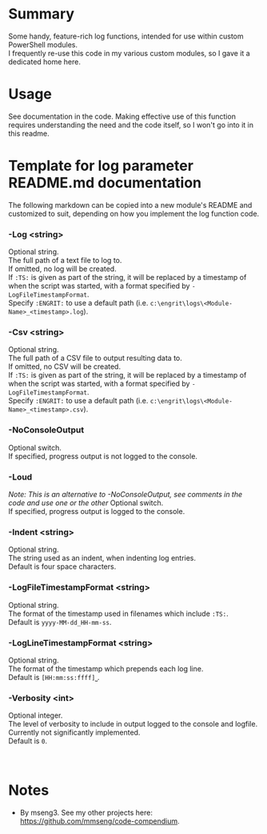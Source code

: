 # Summary
Some handy, feature-rich log functions, intended for use within custom PowerShell modules.  
I frequently re-use this code in my various custom modules, so I gave it a dedicated home here.  

# Usage
See documentation in the code. Making effective use of this function requires understanding the need and the code itself, so I won't go into it in this readme.  

# Template for log parameter README.md documentation
The following markdown can be copied into a new module's README and customized to suit, depending on how you implement the log function code.

### -Log \<string\>
Optional string.  
The full path of a text file to log to.  
If omitted, no log will be created.  
If `:TS:` is given as part of the string, it will be replaced by a timestamp of when the script was started, with a format specified by `-LogFileTimestampFormat`.  
Specify `:ENGRIT:` to use a default path (i.e. `c:\engrit\logs\<Module-Name>_<timestamp>.log`).  

### -Csv \<string\>
Optional string.  
The full path of a CSV file to output resulting data to.  
If omitted, no CSV will be created.  
If `:TS:` is given as part of the string, it will be replaced by a timestamp of when the script was started, with a format specified by `-LogFileTimestampFormat`.  
Specify `:ENGRIT:` to use a default path (i.e. `c:\engrit\logs\<Module-Name>_<timestamp>.csv`).  

### -NoConsoleOutput
Optional switch.  
If specified, progress output is not logged to the console.  

### -Loud
_Note: This is an alternative to -NoConsoleOutput, see comments in the code and use one or the other_
Optional switch.  
If specified, progress output is logged to the console.

### -Indent \<string\>
Optional string.  
The string used as an indent, when indenting log entries.  
Default is four space characters.  

### -LogFileTimestampFormat \<string\>
Optional string.  
The format of the timestamp used in filenames which include `:TS:`.  
Default is `yyyy-MM-dd_HH-mm-ss`.  

### -LogLineTimestampFormat \<string\>
Optional string.  
The format of the timestamp which prepends each log line.  
Default is `[HH:mm:ss:ffff]⎵`.  

### -Verbosity \<int\>
Optional integer.  
The level of verbosity to include in output logged to the console and logfile.  
Currently not significantly implemented.  
Default is `0`.  
<br />
<br />

# Notes
- By mseng3. See my other projects here: https://github.com/mmseng/code-compendium.
